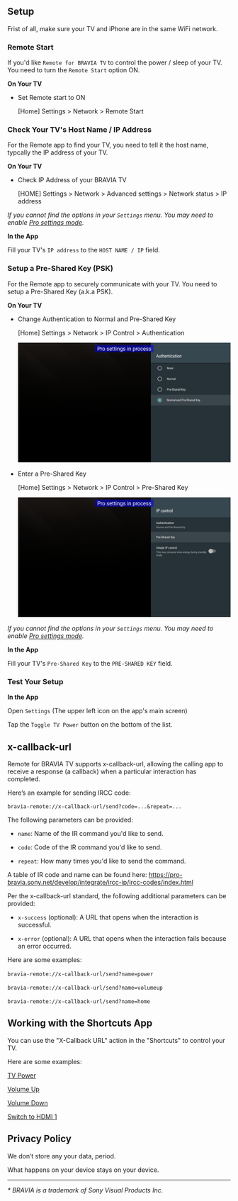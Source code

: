 ## Setup

Frist of all, make sure your TV and iPhone are in the same WiFi network.

### Remote Start

If you'd like `Remote for BRAVIA TV` to control the power / sleep of your TV. You need to turn the `Remote Start` option ON.

**On Your TV**

- Set Remote start to ON 
  
  [Home] Settings > Network > Remote Start
  
### Check Your TV's Host Name / IP Address

For the Remote app to find your TV, you need to tell it the host name, typcally the IP address of your TV.

**On Your TV**

- Check IP Address of your BRAVIA TV

  [HOME] Settings > Network > Advanced settings > Network status > IP address

*If you cannot find the options in your `Settings` menu. You may need to enable [Pro settings mode](https://pro-bravia.sony.net/guides/mode/index.html).*

**In the App**

Fill your TV's `IP address` to the `HOST NAME / IP` field.

### Setup a Pre-Shared Key (PSK)

For the Remote app to securely communicate with your TV. You need to setup a Pre-Shared Key (a.k.a PSK).

**On Your TV**

- Change Authentication to Normal and Pre-Shared Key 
    
  [Home] Settings > Network > IP Control > Authentication

  ![bravia-settings-ipcontrol-authentication-normalandpresharedkey](Assets/bravia-settings-ipcontrol-authentication-normalandpresharedkey.png)

- Enter a Pre-Shared Key
    
  [Home] Settings > Network > IP Control > Pre-Shared Key

  ![bravia-settings-ipcontrol-authentication-normalandpresharedkey](Assets/bravia-settings-ipcontrol-authentication-presharedkey.png)

*If you cannot find the options in your `Settings` menu. You may need to enable [Pro settings mode](https://pro-bravia.sony.net/guides/mode/index.html).*

**In the App**

Fill your TV's `Pre-Shared Key` to the `PRE-SHARED KEY` field.

### Test Your Setup

**In the App**

Open `Settings` (The upper left icon on the app's main screen)

Tap the `Toggle TV Power` button on the bottom of the list.

## x-callback-url

Remote for BRAVIA TV supports x-callback-url, allowing the calling app to receive a response (a callback) when a particular interaction has completed.

Here’s an example for sending IRCC code:

```
bravia-remote://x-callback-url/send?code=...&repeat=...
```

The following parameters can be provided:

- `name`: Name of the IR command you'd like to send.

- `code`: Code of the IR command you'd like to send.

- `repeat`: How many times you'd like to send the command.

A table of IR code and name can be found here: https://pro-bravia.sony.net/develop/integrate/ircc-ip/ircc-codes/index.html

Per the x-callback-url standard, the following additional parameters can be provided:

- `x-success` (optional): A URL that opens when the interaction is successful.

- `x-error` (optional): A URL that opens when the interaction fails because an error occurred.

Here are some examples:

`bravia-remote://x-callback-url/send?name=power`

`bravia-remote://x-callback-url/send?name=volumeup`

`bravia-remote://x-callback-url/send?name=home`

## Working with the Shortcuts App

You can use the "X-Callback URL" action in the "Shortcuts" to control your TV. 

Here are some examples:

[TV Power](https://www.icloud.com/shortcuts/c6b92f40c7e54fa9a9c37ca2a6690b17)

[Volume Up](https://www.icloud.com/shortcuts/580a1266978e4caa96a3c3f9027b6d89)

[Volume Down](https://www.icloud.com/shortcuts/e7322f800ce5424ba90c04f75befe024)

[Switch to HDMI 1](https://www.icloud.com/shortcuts/cfb22992f3d64da8a6b17b76232e485b)

## Privacy Policy

We don’t store any your data, period.

What happens on your device stays on your device.

---

*\* BRAVIA is a trademark of Sony Visual Products Inc.*
